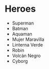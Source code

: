 # Heroes

* Superman
* Batman
* Aquaman
* Mujer Maravilla
* Linterna Verde
* Robin
* Volcán Negro
* Cyborg
